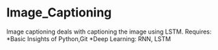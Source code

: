 # Image_Captioning
Image captioning deals with captioning the image using LSTM.
Requires: 
*Basic Insights of Python,Git
*Deep Learning: RNN, LSTM


